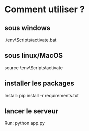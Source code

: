 # Comment utiliser ?

## sous windows
.\env\Scripts\activate.bat

## sous linux/MacOS
source \env\Scripts\activate

## installer les packages 
Install: pip install -r requirements.txt

## lancer le serveur
Run: python app.py
